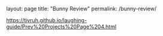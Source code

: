 layout: page
title: "Bunny Review"
permalink: /bunny-review/

<a href>https://tivruh.github.io/laughing-guide/Prev%20Projects%20Page%204.html</a>
